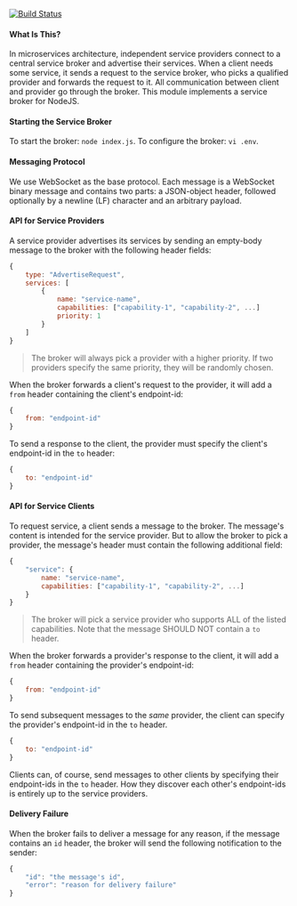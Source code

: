 [![Build Status](https://travis-ci.org/ken107/service-broker.svg?branch=master)](https://travis-ci.org/ken107/service-broker)

#### What Is This?
In microservices architecture, independent service providers connect to a central service broker and advertise their services.  When a client needs some service, it sends a request to the service broker, who picks a qualified provider and forwards the request to it.  All communication between client and provider go through the broker.  This module implements a service broker for NodeJS.

#### Starting the Service Broker
To start the broker: `node index.js`.
To configure the broker: `vi .env`.

#### Messaging Protocol
We use WebSocket as the base protocol.  Each message is a WebSocket binary message and contains two parts: a JSON-object header, followed optionally by a newline (LF) character and an arbitrary payload.

#### API for Service Providers
A service provider advertises its services by sending an empty-body message to the broker with the following header fields:
```javascript
{
	type: "AdvertiseRequest",
	services: [
		{
			name: "service-name",
			capabilities: ["capability-1", "capability-2", ...]
			priority: 1
		}
	]
}
```

> The broker will always pick a provider with a higher priority. If two providers specify the same priority, they will be randomly chosen.

When the broker forwards a client's request to the provider, it will add a `from` header containing the client's endpoint-id:
```javascript
{
	from: "endpoint-id"
}
```

To send a response to the client, the provider must specify the client's endpoint-id in the `to` header:
```javascript
{
	to: "endpoint-id"
}
```

#### API for Service Clients
To request service, a client sends a message to the broker.  The message's content is intended for the service provider.  But to allow the broker to pick a provider, the message's header must contain the following additional field:
```javascript
{
	"service": {
		name: "service-name",
		capabilities: ["capability-1", "capability-2", ...]
	}
}
```

> The broker will pick a service provider who supports ALL of the listed capabilities.  Note that the message SHOULD NOT contain a `to` header.

When the broker forwards a provider's response to the client, it will add a `from` header containing the provider's endpoint-id:
```javascript
{
	from: "endpoint-id"
}
```

To send subsequent messages to the _same_ provider, the client can specify the provider's endpoint-id in the `to` header.
```javascript
{
	to: "endpoint-id"
}
```

Clients can, of course, send messages to other clients by specifying their endpoint-ids in the `to` header.  How they discover each other's endpoint-ids is entirely up to the service providers.

#### Delivery Failure
When the broker fails to deliver a message for any reason, if the message contains an `id` header, the broker will send the following notification to the sender:
```javascript
{
	"id": "the message's id",
	"error": "reason for delivery failure"
}
```
